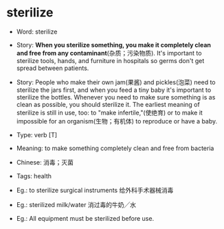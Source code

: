 # sterilize

- Word: sterilize
- Story: **When you sterilize something, you make it completely clean and free from any contaminant**(杂质；污染物质). It's important to sterilize tools, hands, and furniture in hospitals so germs don't get spread between patients.
- Story: People who make their own jam(果酱) and pickles(泡菜) need to sterilize the jars first, and when you feed a tiny baby it's important to sterilize the bottles. Whenever you need to make sure something is as clean as possible, you should sterilize it. The earliest meaning of sterilize is still in use, too: to "make infertile,"(使绝育) or to make it impossible for an organism(生物；有机体) to reproduce or have a baby.

- Type: verb [T]
- Meaning: to make something completely clean and free from bacteria
- Chinese: 消毒；灭菌
- Tags: health
- Eg.: to sterilize surgical instruments 给外科手术器械消毒
- Eg.: sterilized milk/water 消过毒的牛奶╱水
- Eg.: All equipment must be sterilized before use.

